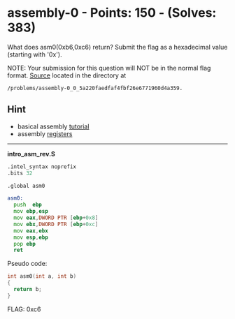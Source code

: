 # assembly-0 - Points: 150 - (Solves: 383)

What does asm0(0xb6,0xc6) return? Submit the flag as a hexadecimal
value (starting with '0x').

NOTE: Your submission for this question will NOT be in the normal flag format.
[Source][1] located in the directory at

    /problems/assembly-0_0_5a220faedfaf4fbf26e6771960d4a359.

[1]: https://2018shell2.picoctf.com/static/46ada954d2690f0d3631cd55e82e85df/intro_asm_rev.S

## Hint

- basical assembly [tutorial](https://www.tutorialspoint.com/assembly_programming/assembly_basic_syntax.htm)
- assembly [registers](https://www.tutorialspoint.com/assembly_programming/assembly_registers.htm)

---

**intro_asm_rev.S**

```asm
.intel_syntax noprefix
.bits 32

.global asm0

asm0:
  push  ebp
  mov ebp,esp
  mov eax,DWORD PTR [ebp+0x8]
  mov ebx,DWORD PTR [ebp+0xc]
  mov eax,ebx
  mov esp,ebp
  pop ebp
  ret
```

Pseudo code:

```c
int asm0(int a, int b)
{
  return b;
}
```

FLAG: 0xc6
